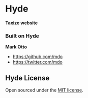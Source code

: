 # Hyde

**Taxize website**

### Built on Hyde

**Mark Otto**
- <https://github.com/mdo>
- <https://twitter.com/mdo>

## Hyde License

Open sourced under the [MIT license](LICENSE.md).

